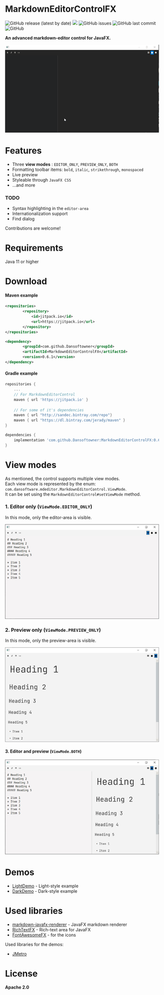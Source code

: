 # MarkdownEditorControlFX

![GitHub release (latest by date)](https://img.shields.io/github/v/release/Dansoftowner/MarkdownEditorControlFX)
[![](https://jitpack.io/v/Dansoftowner/MarkdownEditorControlFX.svg)](https://jitpack.io/#Dansoftowner/MarkdownEditorControlFX)
![GitHub issues](https://img.shields.io/github/issues/Dansoftowner/MarkdownEditorControlFX)
![GitHub last commit](https://img.shields.io/github/last-commit/DansoftOwner/MarkdownEditorControlFX)
![GitHub](https://img.shields.io/github/license/Dansoftowner/MarkdownEditorControlFX)

**An advanced markdown-editor control for JavaFX.**

![Demo gif](screenshots/demo-dark.gif)

# Features

* Three **view modes** : `EDITOR_ONLY`, `PREVIEW_ONLY`, `BOTH`
* Formatting toolbar items: `bold`, `italic`, `strikethrough`, `monospaced`
* Live preview
* Styleable through `JavaFX CSS`
* ...and more

### TODO
* Syntax highlighting in the `editor-area`
* Internationalization support
* Find dialog

Contributions are welcome!

# Requirements
Java 11 or higher

# Download

#### Maven example
```xml
<repositories>
		<repository>
		    <id>jitpack.io</id>
		    <url>https://jitpack.io</url>
		</repository>
</repositories>
```

```xml
<dependency>
	    <groupId>com.github.Dansoftowner</groupId>
	    <artifactId>MarkdownEditorControlFX</artifactId>
	    <version>0.6.1</version>
</dependency>
```

#### Gradle example
```groovy
repositories {
	...
    // For MarkdownEditorControl
    maven { url 'https://jitpack.io' }
    
    // For some of it's dependencies
    maven { url "http://sandec.bintray.com/repo"}
    maven { url "https://dl.bintray.com/jerady/maven" }
}
```

```groovy
dependencies {
	implementation 'com.github.Dansoftowner:MarkdownEditorControlFX:0.6.1'
}
```

# View modes

As mentioned, the control supports multiple view modes.  
Each view mode is represented by the enum: `com.dansoftware.mdeditor.MarkdownEditorControl.ViewMode`.  
It can be set using the `MarkdownEditorControl#setViewMode` method.

### 1. Editor only (`ViewMode.EDITOR_ONLY`)
In this mode, only the editor-area is visible.

![Screenshot](screenshots/EditorOnly.jpg)


### 2. Preview only (`ViewMode.PREVIEW_ONLY`)
In this mode, only the preview-area is visible.

![Screenshot](screenshots/PreviewOnly.jpg)

#### 3. Editor and preview (`ViewMode.BOTH`)

![Screenshot](screenshots/EditorAndPreview.jpg)

# Demos

* [LightDemo](src/test/java/com/dansoftware/mdeditor/test/LightDemo.java) - Light-style example
* [DarkDemo](src/test/java/com/dansoftware/mdeditor/test/DarkDemo.java) - Dark-style example

# Used libraries

* [markdown-javafx-renderer](https://github.com/JPro-one/markdown-javafx-renderer) - JavaFX markdown renderer
* [RichTextFX](https://github.com/FXMisc/RichTextFX) - Rich-text area for JavaFX
* [FontAwesomeFX](https://bitbucket.org/Jerady/fontawesomefx/src/master/) - for the icons

Used libraries for the demos:
* [JMetro](https://www.pixelduke.com/java-javafx-theme-jmetro/)

# License
**Apache 2.0**
